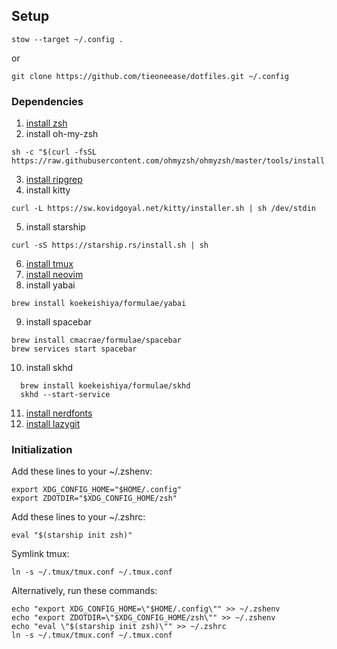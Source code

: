 ## Setup
```
stow --target ~/.config .
```
or
```
git clone https://github.com/tieoneease/dotfiles.git ~/.config
```


### Dependencies
1. [install zsh](https://github.com/ohmyzsh/ohmyzsh/wiki/Installing-ZSH)
2. install oh-my-zsh 
```
sh -c "$(curl -fsSL https://raw.githubusercontent.com/ohmyzsh/ohmyzsh/master/tools/install.sh)"
```
3. [install ripgrep](https://github.com/BurntSushi/ripgrep?tab=readme-ov-file#installation)
4. install kitty 
```
curl -L https://sw.kovidgoyal.net/kitty/installer.sh | sh /dev/stdin
``` 
5. install starship 
```
curl -sS https://starship.rs/install.sh | sh
```
6. [install tmux](https://github.com/tmux/tmux/wiki/Installing)
7. [install neovim](https://github.com/neovim/neovim/blob/master/INSTALL.md)
8. install yabai 
```
brew install koekeishiya/formulae/yabai
``` 
9. install spacebar 
```
brew install cmacrae/formulae/spacebar
brew services start spacebar
```
10. install skhd 
```
  brew install koekeishiya/formulae/skhd
  skhd --start-service
```
11. [install nerdfonts](https://github.com/ryanoasis/nerd-fonts?tab=readme-ov-file#option-4-homebrew-fonts)
12. [install lazygit](https://github.com/jesseduffield/lazygit#installation)

### Initialization
Add these lines to your ~/.zshenv:
```
export XDG_CONFIG_HOME="$HOME/.config"
export ZDOTDIR="$XDG_CONFIG_HOME/zsh"
```

Add these lines to your ~/.zshrc:
```
eval "$(starship init zsh)"
```
Symlink tmux:
```
ln -s ~/.tmux/tmux.conf ~/.tmux.conf
```

Alternatively, run these commands:
```
echo "export XDG_CONFIG_HOME=\"$HOME/.config\"" >> ~/.zshenv
echo "export ZDOTDIR=\"$XDG_CONFIG_HOME/zsh\"" >> ~/.zshenv
echo "eval \"$(starship init zsh)\"" >> ~/.zshrc
ln -s ~/.tmux/tmux.conf ~/.tmux.conf
```
